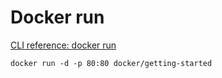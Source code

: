 ﻿
# Docker run
[CLI reference: docker run](https://docs.docker.com/engine/reference/commandline/run/)

```docker run -d -p 80:80 docker/getting-started```